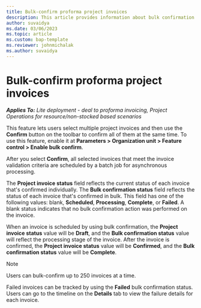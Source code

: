 ```yaml
---
title: Bulk-confirm proforma project invoices
description: This article provides information about bulk confirmation of proforma project-based invoices.
author: suvaidya
ms.date: 03/06/2023
ms.topic: article
ms.custom: bap-template
ms.reviewer: johnmichalak
ms.author: suvaidya
---
```


# Bulk-confirm proforma project invoices

_**Applies To:** Lite deployment - deal to proforma invoicing, Project Operations for resource/non-stocked based scenarios_

This feature lets users select multiple project invoices and then use the **Confirm** button on the toolbar to confirm all of them at the same time. To use this feature, enable it at **Parameters \> Organization unit \> Feature control \> Enable bulk confirm**. 

After you select **Confirm**, all selected invoices that meet the invoice validation criteria are scheduled by a batch job for asynchronous processing.

The **Project invoice status** field reflects the current status of each invoice that's confirmed individually. The **Bulk confirmation status** field reflects the status of each invoice that's confirmed in bulk. This field has one of the following values: blank, **Scheduled**, **Processing**, **Complete**, or **Failed**. A blank status indicates that no bulk confirmation action was performed on the invoice.

When an invoice is scheduled by using bulk confirmation, the **Project invoice status** value will be **Draft**, and the **Bulk confirmation status** value will reflect the processing stage of the invoice. After the invoice is confirmed, the **Project invoice status** value will be **Confirmed**, and the **Bulk confirmation status** value will be **Complete**.

> [!NOTE]
> Users can bulk-confirm up to 250 invoices at a time.
>
> Failed invoices can be tracked by using the **Failed** bulk confirmation status. Users can go to the timeline on the **Details** tab to view the failure details for each invoice.
